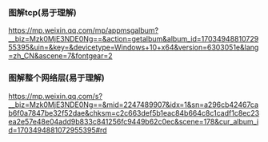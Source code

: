 ### 图解tcp(易于理解)
<https://mp.weixin.qq.com/mp/appmsgalbum?__biz=Mzk0MjE3NDE0Ng==&action=getalbum&album_id=1703494881072955395&uin=&key=&devicetype=Windows+10+x64&version=6303051e&lang=zh_CN&ascene=7&fontgear=2>

### 图解整个网络层(易于理解)
<https://mp.weixin.qq.com/s?__biz=Mzk0MjE3NDE0Ng==&mid=2247489907&idx=1&sn=a296cb42467cab6f0a7847be32f52dae&chksm=c2c663def5b1eac84b664c8c1cadf1c8ec23ea2e57e48e04add9b833c841256fc9449b62c0ec&scene=178&cur_album_id=1703494881072955395#rd>